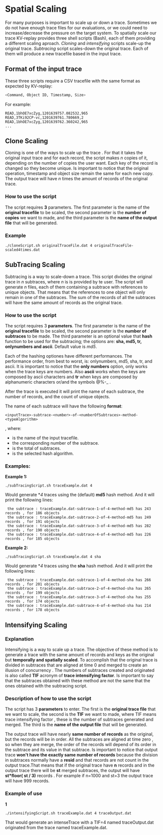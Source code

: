 # Spatial Scaling

For many purposes is important to scale up or down a trace. Sometimes we do not have enough trace files for our evaluations, or we could need to increase/decrease the pressure on the target system. To spatially scale our trace KV-replay provides three shell scripts (Bash), each of them providing a different scaling aproach. *Cloning* and *intensifying* scripts scale-up the original trace. *Subtracing* script scales-down the original trace. Each of them will produce a new tracefile based in the input trace.

## Format of the input trace

These three scripts require a CSV tracefile with the same format as expected by KV-replay:

```sh
<Command, Object ID, Timestamp, Size>
```
For example:
```
READ,1bhOE7xcZyg,1201639757.082532,965
READ,3TKi92CP-vc,1201639761.780669,2
READ,1bhOE7xcZyg,1201639762.360242,965
...
```

## Clone Scaling

Cloning is one of the ways to scale up the trace . For that it takes the original input trace and for each record, the script makes *n* copies of it, depending on the number of copies the user want. Each key of the record is changed so they become unique. Is important to notice that the original operation, timestamp and object size remain the same for each new copy. The output trace will have *n* times the amount of records of the original trace.

### How to use the script

The script requires **3** parameters. The first parameter is the name of the **original tracefile** to be scaled, the second parameter is the **number of copies** we want to made, and the third  parameter is the **name of the output file** that will be generated. 

### Example
```
./cloneScript.sh originalTraceFile.dat 4 originalTraceFile-scaled4times.dat
```

## SubTracing Scaling

Subtracing is a way to scale-down a trace. This script divides the original trace in *n* subtraces, where *n* is is provided by te user. The script will generate *n* files, each of them containing a subtrace with references to unique objects. That means that the references to one object will only remain in one of the subtraces. The sum of the records of all the subtraces will have the same amount of records as the original trace.

### How to use the script

The script requires 3 **parameters**. The first parameter is the name of the **original tracefile** to be scaled, the second parameter is the **number of subtraces** to be made. The third parameter is an optional value that **hash** function to be used for the subtracing; the options are: **sha, md5, tr, onlynumbers and ascii**. Default value is *md5*.

Each of the hashing optiones have different performances. The performance order, from best to worst, is: onlynumbers, md5, sha, tr, and ascii. It is important to notice that the **only numbers** option, only works when the trace keys are numbers. Also **ascii** works when the keys are composed by ascii characters and **tr** when keys are composed by alphanumeric characters or/and the symbols @%-_ . 

After the trace is executed it will print the name of each subtrace, the number of records, and the count of unique objects.

The name of each subtrace will have the following **format**:
```
<inputTrace>-subtrace-<number>-of-<numberOfSubtraces>-method-<typeAlgorithm>
```
, where:
- **<inputTrace>** is the name of the input tracefile.
- **<number>** the corresponding number of the subtrace.
- **<numberOfSubtraces>** is the total of subtraces.
- **<typeAlgorithm>** is the selected hash algorithm.

### Examples:

**Example 1:**
```
./subTracingScript.sh traceExample.dat 4
```
Would generate **4* traces using the (default) **md5** hash method. And it will print the following lines:
```
 the subtrace : traceExample.dat-subtrace-1-of-4-method-md5 has 243 records , for 186 objects
 the subtrace : traceExample.dat-subtrace-2-of-4-method-md5 has 249 records , for 191 objects
 the subtrace : traceExample.dat-subtrace-3-of-4-method-md5 has 282 records , for 190 objects
 the subtrace : traceExample.dat-subtrace-4-of-4-method-md5 has 226 records , for 185 objects
```

**Example 2:**
```
./subTracingScript.sh traceExample.dat 4 sha
```
Would generate **4* traces using the **sha** hash method. And it will print the following lines:
```
 the subtrace : traceExample.dat-subtrace-1-of-4-method-sha has 266 records , for 201 objects
 the subtrace : traceExample.dat-subtrace-2-of-4-method-sha has 265 records , for 199 objects
 the subtrace : traceExample.dat-subtrace-3-of-4-method-sha has 255 records , for 174 objects
 the subtrace : traceExample.dat-subtrace-4-of-4-method-sha has 214 records , for 178 objects
```

## Intensifying Scaling

### Explanation

Intensifying is a way to scale up a trace. The objective of these method is to generate a trace with the same amount of records and keys as the original but **temporally and spatially scaled**. To accomplish that the original trace is divided in subtraces that are aligned at time 0 and merged to create an illusion of concurrency . The numbers of subtraces created and originated is also called **TIF** acronym of **trace intensifying factor**. Is important to say that the subtraces obtained with these method are not the same that the ones obtained with the subtracing script.

### Description of how to use the script

The script has 3 **parameters** to enter. The first is the **original trace file** that we want to scale, the second is the **TIF** we want to made, where TIF means trace intensifying factor , these is the number of subtraces generated and merged. The third is the **name of the output file** that will be generated.


The output trace will have nearly **same number of records** as the original, but the records will be in order. All the subtraces are aligned at time zero , so when they are merge, the order of the records will depend of its order in the subtrace and its value in that subtrace. Is important to notice that output trace **won't have the exactly same number of records** because the division in subtraces normally have a **resid** and that records are not count in the output trace.That means that if the original trace have **n** records and in the output trace there will be **st** merged subtraces, the output will have **st\*floor( st / 3)** records . For example if n=1000 and st=3 the output trace will have 999 records.

### Example of use 

**1**
```
./intensifyingScript.sh traceExample.dat 4 traceOutput.dat
```
That would generate an intenseTrace with a TIF=4 named traceOutput.dat originated from the trace named traceExample.dat.





